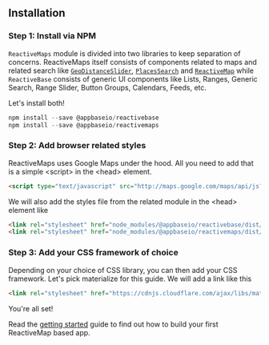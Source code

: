 ## Installation


### Step 1: Install via NPM

`ReactiveMaps` module is divided into two libraries to keep separation of concerns. ReactiveMaps itself consists of components related to maps and related search like [`GeoDistanceSlider`](https://opensource.appbase.io/reactivemaps/manual/v1/map-components/GeoDistanceSlider.html), [`PlacesSearch`](https://opensource.appbase.io/reactivemaps/manual/v1/map-components/PlacesSearch.html) and [`ReactiveMap`](https://opensource.appbase.io/reactivemaps/manual/v1/map-components/ReactiveMap.html) while `ReactiveBase` consists of generic UI components like Lists, Ranges, Generic Search, Range Slider, Button Groups, Calendars, Feeds, etc.

Let's install both!

```js
npm install --save @appbaseio/reactivebase
npm install --save @appbaseio/reactivemaps
```

### Step 2: Add browser related styles

ReactiveMaps uses Google Maps under the hood. All you need to add that is a simple &lt;script> in the &lt;head> element.

```html
<script type="text/javascript" src="http://maps.google.com/maps/api/js?key=Your_key_here"></script>
```

We will also add the styles file from the related module in the &lt;head> element like

```html
<link rel="stylesheet" href="node_modules/@appbaseio/reactivebase/dist/css/style.min.css">
<link rel="stylesheet" href="node_modules/@appbaseio/reactivemaps/dist/css/style.min.css">
```

### Step 3: Add your CSS framework of choice

Depending on your choice of CSS library, you can then add your CSS framework. Let's pick materialize for this guide. We will add a link like this

```html
<link rel="stylesheet" href="https://cdnjs.cloudflare.com/ajax/libs/materialize/0.98.0/css/materialize.min.css">
```

You're all set!

Read the [getting started](http://opensource.appbase.io/reactivemaps-manual/v1/getting-started/Installation.html) guide to find out how to build your first ReactiveMap based app.
